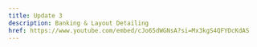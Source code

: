 ```yaml
---
title: Update 3
description: Banking & Layout Detailing
href: https://www.youtube.com/embed/cJo65dWGNsA?si=Mx3kgS4QFYDcKdAS
---
```


